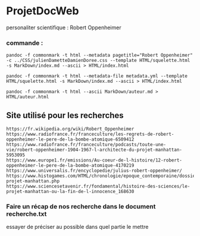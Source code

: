 # ProjetDocWeb
personaliter scientifique : Robert Oppenheimer


### commande :

    pandoc -f commonmark -t html --metadata pagetitle="Robert Oppenheimer" -c ../CSS/julienDametteDamienDoree.css --template HTML/squelette.html -s MarkDown/index.md --ascii > HTML/index.html
    
    pandoc -f commonmark -t html --metadata-file metadata.yml --template HTML/squelette.html -s MarkDown/index.md --ascii > HTML/index.html
    
    pandoc -f commonmark -t html --ascii MarkDown/auteur.md > HTML/auteur.html

## Site utilisé pour les recherches

    https://fr.wikipedia.org/wiki/Robert_Oppenheimer
    https://www.radiofrance.fr/franceculture/les-regrets-de-robert-oppenheimer-le-pere-de-la-bombe-atomique-6509412
    https://www.radiofrance.fr/franceculture/podcasts/toute-une-vie/robert-oppenheimer-1904-1967-l-architecte-du-projet-manhattan-5953095
    https://www.europe1.fr/emissions/Au-coeur-de-l-histoire/12-robert-oppenheimer-le-pere-de-la-bombe-atomique-4170219
    https://www.universalis.fr/encyclopedie/julius-robert-oppenheimer/
    https://www.histogames.com/HTML/chronologie/epoque_contemporaine/dossier/le-projet-manhattan.php
    https://www.sciencesetavenir.fr/fondamental/histoire-des-sciences/le-projet-manhattan-ou-la-fin-de-l-innocence_168630



### Faire un récap de nos recherche dans le document recherche.txt 

essayer de préciser au possible dans quel partie le mettre